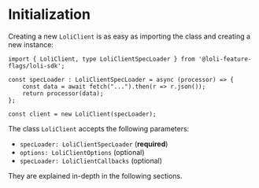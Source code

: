 # Initialization

Creating a new `LoliClient` is as easy as importing the class and creating a new instance:

```ts{7}
import { LoliClient, type LoliClientSpecLoader } from '@loli-feature-flags/loli-sdk';

const specLoader : LoliClientSpecLoader = async (processor) => {
    const data = await fetch("...").then(r => r.json());
    return processor(data);
};

const client = new LoliClient(specLoader);
```

The class `LoliClient` accepts the following parameters:
- `specLoader: LoliClientSpecLoader` (**required**)
- `options: LoliClientOptions` (optional)
- `specLoader: LoliClientCallbacks` (optional)

They are explained in-depth in the following sections.
